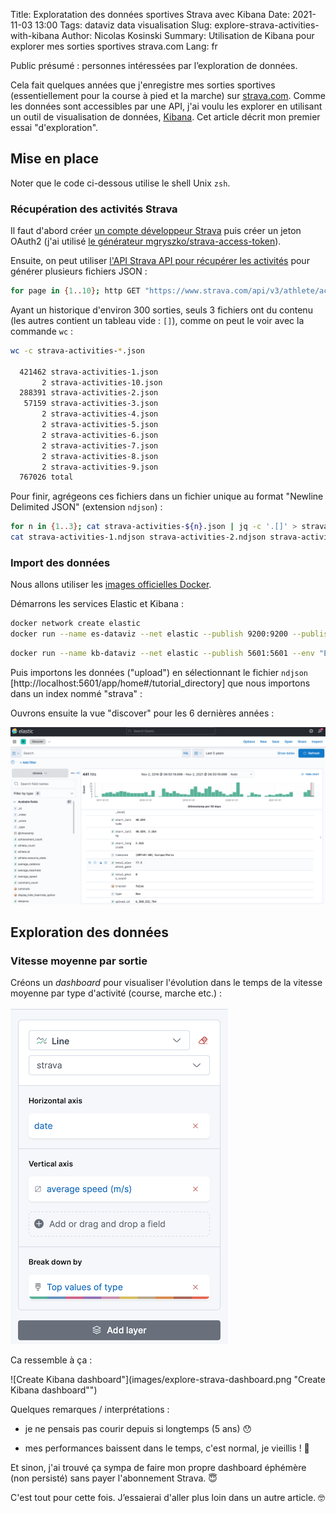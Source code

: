 Title: Exploratation des données sportives Strava avec Kibana
Date: 2021-11-03 13:00
Tags: dataviz data visualisation
Slug: explore-strava-activities-with-kibana
Author: Nicolas Kosinski
Summary: Utilisation de Kibana pour explorer mes sorties sportives strava.com
Lang: fr

Public présumé : personnes intéressées par l’exploration de données.

Cela fait quelques années que j'enregistre mes sorties sportives (essentiellement pour la course à pied et la marche) sur [strava.com](https://strava.com/).
Comme les données sont accessibles par une API, j'ai voulu les explorer en utilisant un outil de visualisation de données, [Kibana](https://www.elastic.co/kibana/).
Cet article décrit mon premier essai "d'exploration".

## Mise en place

Noter que le code ci-dessous utilise le shell Unix `zsh`.

### Récupération des activités Strava

Il faut d'abord créer [un compte développeur Strava](https://developers.strava.com/docs/getting-started/#account) puis créer un jeton OAuth2 (j'ai utilisé [le générateur mgryszko/strava-access-token](https://github.com/mgryszko/strava-access-token)).

Ensuite, on peut utiliser [l'API Strava API pour récupérer les activités](https://developers.strava.com/docs/reference/#api-Activities-getLoggedInAthleteActivities) pour générer plusieurs fichiers JSON :

```zsh
for page in {1..10}; http GET "https://www.strava.com/api/v3/athlete/activities?include_all_efforts=&per_page=200&page=${page}" "Authorization: Bearer $TOKEN" > strava-activities-${page}.json
```

Ayant un historique d'environ 300 sorties, seuls 3 fichiers ont du contenu (les autres contient un tableau vide : `[]`), comme on peut le voir avec la commande `wc` :

```zsh
wc -c strava-activities-*.json

  421462 strava-activities-1.json
       2 strava-activities-10.json
  288391 strava-activities-2.json
   57159 strava-activities-3.json
       2 strava-activities-4.json
       2 strava-activities-5.json
       2 strava-activities-6.json
       2 strava-activities-7.json
       2 strava-activities-8.json
       2 strava-activities-9.json
  767026 total
```

Pour finir, agrégeons ces fichiers dans un fichier unique au format "Newline Delimited JSON" (extension `ndjson`) :

```zsh
for n in {1..3}; cat strava-activities-${n}.json | jq -c '.[]' > strava-activities-${n}.ndjson
cat strava-activities-1.ndjson strava-activities-2.ndjson strava-activities-3.ndjson >> strava-activities.ndjson
```

### Import des données

Nous allons utiliser les [images officielles Docker](https://www.elastic.co/guide/en/kibana/current/docker.html).

Démarrons les services Elastic et Kibana :

```sh
docker network create elastic
docker run --name es-dataviz --net elastic --publish 9200:9200 --publish 9300:9300 --env "discovery.type=single-node" --env "xpack.security.enabled=false" docker.elastic.co/elasticsearch/elasticsearch:7.15.1
```

```sh
docker run --name kb-dataviz --net elastic --publish 5601:5601 --env "ELASTICSEARCH_HOSTS=http://es-dataviz:9200" --env "xpack.security.enabled=false" docker.elastic.co/kibana/kibana:7.15.1
```

Puis importons les données ("upload") en sélectionnant le fichier `ndjson` [http://localhost:5601/app/home#/tutorial_directory] que nous importons dans un index nommé "strava" :

Ouvrons ensuite la vue "discover" pour les 6 dernières années :

![Discover Kibana](images/explore-strava-discover.png "Discover Kibana")

## Exploration des données

### Vitesse moyenne par sortie

Créons un _dashboard_ pour visualiser l'évolution dans le temps de la vitesse moyenne par type d'activité (course, marche etc.) :

![Create Kibana dashboard](images/explore-strava-create-dashboard.png "Create Kibana dashboard")

Ca ressemble à ça :

![Create Kibana dashboard"](images/explore-strava-dashboard.png "Create Kibana dashboard"")

Quelques remarques / interprétations :

- je ne pensais pas courir depuis si longtemps (5 ans) 😯

- mes performances baissent dans le temps, c'est normal, je vieillis ! 🧓

Et sinon, j'ai trouvé ça sympa de faire mon propre dashboard éphémère (non persisté) sans payer l'abonnement Strava. 😇

C'est tout pour cette fois. J’essaierai d'aller plus loin dans un autre article. 🤓
